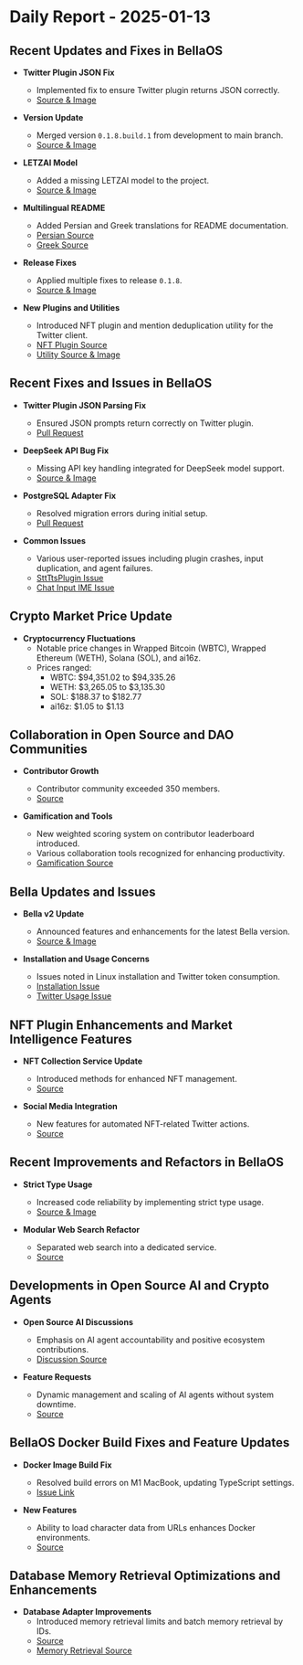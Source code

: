 # Daily Report - 2025-01-13

## Recent Updates and Fixes in BellaOS 

- **Twitter Plugin JSON Fix**
  - Implemented fix to ensure Twitter plugin returns JSON correctly.
  - [Source & Image](https://github.com/bellaOS/bella/commit/7df280d46e813dc91258ff30cce86e16b68cf5d7)
  
- **Version Update**
  - Merged version `0.1.8.build.1` from development to main branch.
  - [Source & Image](https://github.com/bellaOS/bella/commit/d55c86c961960b4b34528c358eb34b2ff4b34d87)
  
- **LETZAI Model**
  - Added a missing LETZAI model to the project.
  - [Source & Image](https://github.com/bellaOS/bella/commit/9e8a15e58233f61bfe90df73d32849d2cd7d7849)

- **Multilingual README**
  - Added Persian and Greek translations for README documentation.
  - [Persian Source](https://github.com/bellaOS/bella/commit/dbaae5264045f9587afc9afc62755d816ab309a1)
  - [Greek Source](https://github.com/bellaOS/bella/commit/b8cb35ff0d55daa8fa823aa73bc21ec26008881c)

- **Release Fixes**
  - Applied multiple fixes to release `0.1.8`.
  - [Source & Image](https://github.com/bellaOS/bella/commit/5a2c52645773e0fbacd9b7bfece89c198dc9c78f)

- **New Plugins and Utilities**
  - Introduced NFT plugin and mention deduplication utility for the Twitter client.
  - [NFT Plugin Source](https://github.com/bellaOS/bella/commit/b3afa28776b9ed7ea5ec5dc45b3fd58ac322ad81)
  - [Utility Source & Image](https://github.com/bellaOS/bella/commit/b3c0869792e402bf225df015b5dc2152d1c31367)

## Recent Fixes and Issues in BellaOS

- **Twitter Plugin JSON Parsing Fix**
  - Ensured JSON prompts return correctly on Twitter plugin.
  - [Pull Request](https://github.com/bellaOS/bella/pull/2196) 

- **DeepSeek API Bug Fix**
  - Missing API key handling integrated for DeepSeek model support.
  - [Source & Image](https://github.com/bellaOS/bella/pull/2186)

- **PostgreSQL Adapter Fix**
  - Resolved migration errors during initial setup.
  - [Pull Request](https://github.com/bellaOS/bella/pull/2188)

- **Common Issues**
  - Various user-reported issues including plugin crashes, input duplication, and agent failures.
  - [SttTtsPlugin Issue](https://github.com/bellaOS/bella/issues/2206)
  - [Chat Input IME Issue](https://github.com/bellaOS/bella/issues/2272)

## Crypto Market Price Update

- **Cryptocurrency Fluctuations**
  - Notable price changes in Wrapped Bitcoin (WBTC), Wrapped Ethereum (WETH), Solana (SOL), and ai16z.
  - Prices ranged: 
    - WBTC: $94,351.02 to $94,335.26
    - WETH: $3,265.05 to $3,135.30
    - SOL: $188.37 to $182.77
    - ai16z: $1.05 to $1.13

## Collaboration in Open Source and DAO Communities

- **Contributor Growth**
  - Contributor community exceeded 350 members.
  - [Source](https://twitter.com/ai16zdao/status/1878611348902527027)

- **Gamification and Tools**
  - New weighted scoring system on contributor leaderboard introduced.
  - Various collaboration tools recognized for enhancing productivity.
  - [Gamification Source](https://twitter.com/dankvr/status/1878673133361885542)

## Bella Updates and Issues

- **Bella v2 Update**
  - Announced features and enhancements for the latest Bella version.
  - [Source & Image](https://twitter.com/ai16zdao/status/1878731770935574875)

- **Installation and Usage Concerns**
  - Issues noted in Linux installation and Twitter token consumption.
  - [Installation Issue](https://github.com/bellaOS/bella/issues/2203)
  - [Twitter Usage Issue](https://github.com/bellaOS/bella/issues/2181)

## NFT Plugin Enhancements and Market Intelligence Features

- **NFT Collection Service Update**
  - Introduced methods for enhanced NFT management.
  - [Source](https://github.com/bellaOS/bella/pull/2189)

- **Social Media Integration**
  - New features for automated NFT-related Twitter actions.
  - [Source](https://github.com/bellaOS/bella/pull/2297)

## Recent Improvements and Refactors in BellaOS

- **Strict Type Usage**
  - Increased code reliability by implementing strict type usage.
  - [Source & Image](https://github.com/bellaOS/bella/pull/2220)

- **Modular Web Search Refactor**
  - Separated web search into a dedicated service.
  - [Source](https://github.com/bellaOS/bella/pull/2195)

## Developments in Open Source AI and Crypto Agents

- **Open Source AI Discussions**
  - Emphasis on AI agent accountability and positive ecosystem contributions.
  - [Discussion Source](https://twitter.com/ai16zdao/status/1878659800042803465)

- **Feature Requests**
  - Dynamic management and scaling of AI agents without system downtime.
  - [Source](https://github.com/bellaOS/bella/issues/2208)

## BellaOS Docker Build Fixes and Feature Updates

- **Docker Image Build Fix**
  - Resolved build errors on M1 MacBook, updating TypeScript settings.
  - [Issue Link](https://github.com/bellaOS/bella/issues/2192)

- **New Features**
  - Ability to load character data from URLs enhances Docker environments.
  - [Source](https://github.com/bellaOS/bella/pull/2281)

## Database Memory Retrieval Optimizations and Enhancements

- **Database Adapter Improvements**
  - Introduced memory retrieval limits and batch memory retrieval by IDs.
  - [Source](https://github.com/bellaOS/bella/pull/2264)
  - [Memory Retrieval Source](https://github.com/bellaOS/bella/pull/2293)
